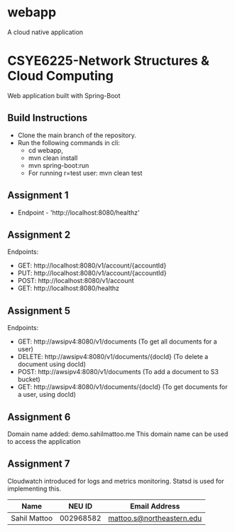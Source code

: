 # webapp
A cloud native application
# CSYE6225-Network Structures & Cloud Computing 
Web application built with Spring-Boot

## Build Instructions
* Clone the main branch of the repository.
* Run the following commands in cli: 
  * cd webapp,
  * mvn clean install
  * mvn spring-boot:run
  * For running r=test user: mvn clean test



## Assignment 1
-   Endpoint - 'http://localhost:8080/healthz'

## Assignment 2 
Endpoints:
  - GET:  http://localhost:8080/v1/account/{accountId}
  - PUT:  http://localhost:8080/v1/account/{accountId}
  - POST: http://localhost:8080/v1/account
  - GET:  http://localhost:8080/healthz

## Assignment 5
Endpoints:
- GET:  http://awsipv4:8080/v1/documents  (To get all documents for a user)
- DELETE: http://awsipv4:8080/v1/documents/{docId}  (To delete a document using docId)
- POST: http://awsipv4:8080/v1/documents (To add a document to S3 bucket)
- GET:  http://awsipv4:8080/v1/documents/{docId} (To get documents for a user, using docId)

## Assignment 6
Domain name added: demo.sahilmattoo.me
This domain name can be used to access the application

## Assignment 7
Cloudwatch introduced for logs and metrics monitoring.
Statsd is used for implementing this.



| Name | NEU ID | Email Address              
|------| --- |----------------------------
| Sahil Mattoo | 002968582 | mattoo.s@northeastern.edu 




